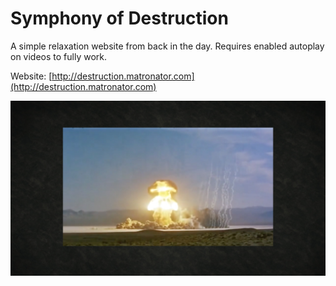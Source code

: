 # Symphony of Destruction

A simple relaxation website from back in the day. Requires enabled autoplay on videos to fully work.

Website: [http://destruction.matronator.com](http://destruction.matronator.com)

![Symphony of Destruction preview](techProjects/symphony.jpg "Preview")
